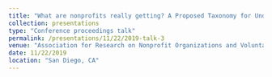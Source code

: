 ```yaml
---
title: "What are nonprofits really getting? A Proposed Taxonomy for Understanding In-Kind Contributions of Goods and Services"
collection: presentations
type: "Conference proceedings talk"
permalink: /presentations/11/22/2019-talk-3
venue: "Association for Research on Nonprofit Organizations and Voluntary Action, Annual Conference"
date: 11/22/2019
location: "San Diego, CA"
---
```

